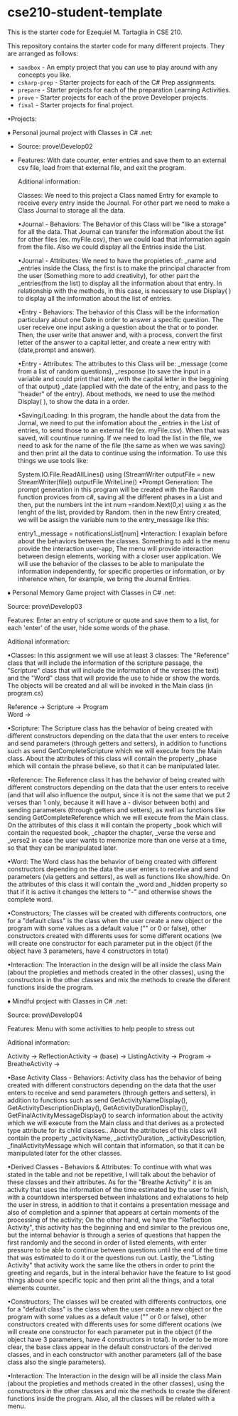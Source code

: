 # cse210-student-template
This is the starter code for Ezequiel M. Tartaglia in CSE 210.

This repository contains the starter code for many different projects. They are arranged as follows:

* `sandbox` - An empty project that you can use to play around with any concepts you like.
* `csharp-prep` - Starter projects for each of the C# Prep assignments.
* `prepare` - Starter projects for each of the preparation Learning Activities.
* `prove` - Starter projects for each of the prove Developer projects.
* `final` - Starter projects for final project.


•Projects:
 
♦ Personal journal project with Classes in C# .net:
   - Source: prove\Develop02
   - Features: With date counter, enter entries and save them to an external csv file, load from that external file, and exit the program.
       
       Aditional information:
       
     Classes: We need to this project a Class named Entry for example to receive every entry inside the Journal. For other part we need to make a Class Journal to storage all the data. 

     •Journal - Behaviors: The Behavior of this Class will be "like a storage" for all the data. That Journal can transfer the information about the list for other files (ex. myFile.csv), then we could load that information again from the file. Also we could display all the Entries inside the List. 

     •Journal - Attributes: We need to have the propieties of: _name and _entries inside the Class, the first is to make the principal character from the user   (Something more to add creativity), for other part the _entries(from the list) to display all the information about that entry. In relationship with the methods, in this case, is necessary to use Display( ) to display all the information about the list of entries. 

     •Entry - Behaviors: The behavior of this Class will be the information particulary about one Date in order to answer a specific question. The user receive one input asking a question about the that or to ponder. Then, the user write that answer and, with a process, convert the first letter of the answer to a capital letter, and create a new entry with (date,prompt and answer).

     •Entry - Attributes: The attributes to this Class will be: _message (come from a list of random questions), _response (to save the input in a variable and could print that later, with the capital letter in the beggining of that output) _date (applied with the date of the entry, and pass to the "header" of the entry). About methods, we need to use the method Display( ), to show the data in a order.

     •Saving/Loading: In this program, the handle about the data from the Jornal, we need to put the infomation about the _entries in the List of entries, to send those to an external file (ex. myFile.csv). When that was saved, will countinue running. If we need to load the list in the file, we need to ask for the name of the file (the same as when we was saving) and then print all the data to continue using the information. To use this things we use tools like:

       System.IO.File.ReadAllLines()
       using (StreamWriter outputFile = new StreamWriter(file))
       outputFile.WriteLine()
       •Prompt Generation: The prompt generation in this program will be created with the Random function provices from c#, saving all the different phases in a List and then, put the numbers int the int num =random.Next(0,x) using x as the lenght of the list, provided by Random. then in the new Entry created, we will be assign the variable num to the entry_message like this:

       entry1._message = notificationsList[num]
     •Interaction:  I exaplain before about the behaviors between the classes. Something to add is the menu provide the interaction user-app, The menu will provide interaction between design elements, working with a closer user application. We will use the behavior of the classes to be able to manipulate the information independently, for specific properties or information, or by inherence when, for example, we bring the Journal Entries.



  ♦ Personal Memory Game project with Classes in C# .net:
  
  Source: prove\Develop03

  Features: Enter an entry of scripture or quote and save them to a list, for each 'enter' of the user, hide some words of the phase.

  Aditional information:
  
   •Classes: In this assignment we will use at least 3 classes: The "Reference" class that will include the information of the scripture passage, the "Scripture" class that will include the information of the verses (the text) and the "Word" class that will provide the use to hide or show the words. The objects will be created and all will be invoked in the Main class (in program.cs)

  Reference     →
  Scripture     →     Program   
  Word          →


  •Scripture: The Scripture class has the behavior of being created with different constructors depending on the data that the user enters to receive and send parameters (through getters and setters), in addition to functions such as send GetCompleteScripture which we will execute from the Main class. About the attributes of this class will contain the property _phase which will contain the phrase believe, so that it can be manipulated later.

  •Reference: The Reference class It has the behavior of being created with different constructors depending on the data that the user enters to receive (and that will also influence the output, since it is not the same that we put 2 verses than 1 only, because it will have a - divisor between both) and sending parameters (through getters and setters), as well as functions like sending GetCompleteReference which we will execute from the Main class. On the attributes of this class it will contain the property _book which will contain the requested book, _chapter the chapter, _verse the verse and _verse2 in case the user wants to memorize more than one verse at a time, so that they can be manipulated later.

  •Word: The Word class has the behavior of being created with different constructors depending on the data the user enters to receive and send parameters (via getters and setters), as well as functions like show/hide. On the attributes of this class it will contain the _word and _hidden property so that if it is active it changes the letters to "-" and otherwise shows the complete word.

  •Constructors; The classes will be created with differents contructors, one for a "default class" is the class when the user create a new object or the program with some values as a default value ("" or 0 or false), other constructors created with differents uses for some different ocations (we will create one constructor for each parameter put in the object (if the object have 3 parameters, have 4 constructors in total) 

  •Interaction: The Interaction in the design will be all inside the class Main (about the propieties and methods created in the other classes), using the constructors in the other classes and mix the methods to create the diferent functions inside the program. 
  
  
  
  ♦ Mindful project with Classes in C# .net:
  
  Source: prove\Develop04

  Features: Menu with some activities to help people to stress out

  Aditional information:
  

  Activity  →     ReflectionActivity  → 
   (base)   →     ListingActivity     →   Program
            →     BreatheActivity     →

    
  •Base Activity Class - Behaviors:  Activity class has the behavior of being created with different constructors depending on the data that the user enters to receive and send parameters (through getters and setters), in addition to functions such as send  GetActivityNameDisplay(), GetActivityDescriptionDisplay(), GetActivityDurationDisplay(), GetFinalActivityMessageDisplay() to search information about the activity which we will execute from the Main class and that derives as a protected type attribute for its child classes.. About the attributes of this class will contain the property _activityName, _activityDuration, _activityDescription,  _finalActivityMessage which will contain that information, so that it can be manipulated later for the other classes.

•Derived Classes - Behaviors & Attributes: To continue with what was stated in the table and not be repetitive, I will talk about the behavior of these classes and their attributes. As for the "Breathe Activity" it is an activity that uses the information of the time estimated by the user to finish, with a countdown interspersed between inhalations and exhalations to help the user in stress, in addition to that it contains a presentation message and also of completion and a spinner that appears at certain moments of the processing of the activity; On the other hand, we have the "Reflection Activity", this activity has the beginning and end similar to the previous one, but the internal behavior is through a series of questions that happen the first randomly and the second in order of listed elements, with enter pressure to be able to continue between questions until the end of the time that was estimated to do it or the questions run out. Lastly, the "Listing Activity" that activity work the same like the others in order to print the greeting and regards, but in the interal behavior have the feature to list good things about one specific topic and then print all the things, and a total elements counter. 

•Constructors; The classes will be created with differents contructors, one for a "default class" is the class when the user create a new object or the program with some values as a default value ("" or 0 or false), other constructors created with differents uses for some different ocations (we will create one constructor for each parameter put in the object (if the object have 3 parameters, have 4 constructors in total). In order to be more clear, the base class appear in the default constructors of the derived classes, and in each constructor with another parameters (all of the base class also the single parameters).

•Interaction: The Interaction in the design will be all inside the class Main (about the propieties and methods created in the other classes), using the constructors in the other classes and mix the methods to create the diferent functions inside the program. Also, all the classes will be related with a menu.

 

